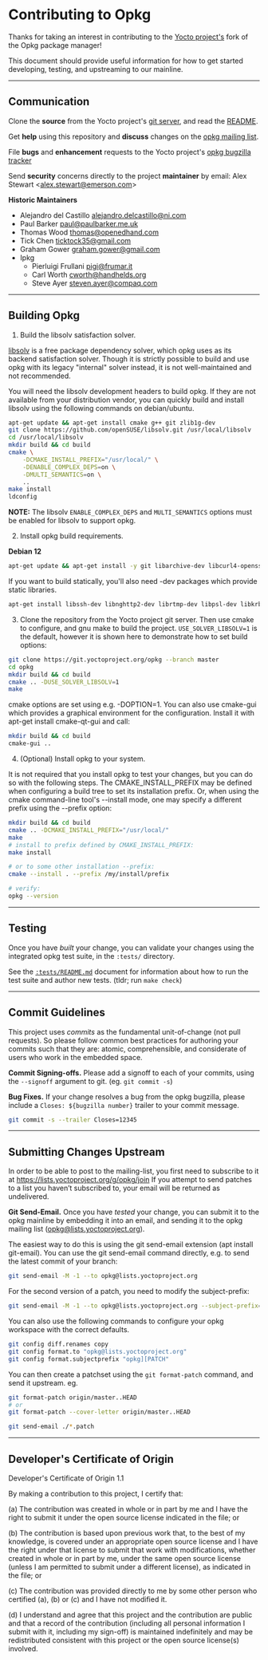 # Contributing to Opkg

Thanks for taking an interest in contributing to the [Yocto project's](https://www.yoctoproject.org/) fork of the Opkg package manager!

This document should provide useful information for how to get started developing, testing, and upstreaming to our mainline.


----
## Communication

Clone the **source** from the Yocto project's [git server](https://git.yoctoproject.org/opkg/), and read the [README](https://git.yoctoproject.org/opkg/tree/README).

Get **help** using this repository and **discuss** changes on the [opkg mailing list](https://lists.yoctoproject.org/g/opkg).

File **bugs** and **enhancement** requests to the Yocto project's [opkg bugzilla tracker](https://bugzilla.yoctoproject.org/buglist.cgi?quicksearch=Product%3Aopkg)

Send **security** concerns directly to the project **maintainer** by email: Alex Stewart <[alex.stewart@emerson.com](mailto:alex.stewart@emerson.com)>

**Historic Maintainers**
- Alejandro del Castillo <alejandro.delcastillo@ni.com>
- Paul Barker <paul@paulbarker.me.uk>
- Thomas Wood <thomas@openedhand.com>
- Tick Chen <ticktock35@gmail.com>
- Graham Gower <graham.gower@gmail.com>
- Ipkg
	- Pierluigi Frullani <pigi@frumar.it>
	- Carl Worth <cworth@handhelds.org>
	- Steve Ayer <steven.ayer@compaq.com>


----
## Building Opkg

1. Build the libsolv satisfaction solver.

[libsolv](https://github.com/openSUSE/libsolv) is a free package dependency solver, which opkg uses as its backend satisfaction solver. Though it is strictly possible to build and use opkg with its legacy "internal" solver instead, it is not well-maintained and not recommended.

You will need the libsolv development headers to build opkg. If they are not available from your distribution vendor, you can quickly build and install libsolv using the following commands on debian/ubuntu.

```bash
apt-get update && apt-get install cmake g++ git zlib1g-dev
git clone https://github.com/openSUSE/libsolv.git /usr/local/libsolv
cd /usr/local/libsolv
mkdir build && cd build
cmake \
	-DCMAKE_INSTALL_PREFIX="/usr/local/" \
	-DENABLE_COMPLEX_DEPS=on \
	-DMULTI_SEMANTICS=on \
	..
make install
ldconfig
```

**NOTE:** The libsolv `ENABLE_COMPLEX_DEPS` and `MULTI_SEMANTICS` options must be enabled for libsolv to support opkg.

2. Install opkg build requirements.

**Debian 12**
```bash
apt-get update && apt-get install -y git libarchive-dev libcurl4-openssl-dev libgpgme11-dev libssl-dev libtool-bin make pkg-config python3
```

If you want to build statically, you'll also need -dev packages which provide static libraries.
```bash
apt-get install libssh-dev libnghttp2-dev librtmp-dev libpsl-dev libkrb5-dev libldap-dev libacl1-dev liblzma-dev libbrotli-dev
```

3. Clone the repository from the Yocto project git server. Then use cmake to configure, and gnu make to build the project.
`USE_SOLVER_LIBSOLV=1` is the default, however it is shown here to demonstrate how to set build options:

```bash
git clone https://git.yoctoproject.org/opkg --branch master
cd opkg
mkdir build && cd build
cmake .. -DUSE_SOLVER_LIBSOLV=1
make
```

cmake options are set using e.g. -DOPTION=1.
You can also use cmake-gui which provides a graphical environment for the configuration. Install it with apt-get install cmake-qt-gui and call:

```bash
mkdir build && cd build
cmake-gui ..
```

4. (Optional) Install opkg to your system.

It is not required that you install opkg to test your changes, but you can do so with the following steps.
The CMAKE_INSTALL_PREFIX may be defined when configuring a build tree to set
its installation prefix. Or, when using the cmake command-line tool's
--install mode, one may specify a different prefix using the --prefix option:

```bash
mkdir build && cd build
cmake .. -DCMAKE_INSTALL_PREFIX="/usr/local/"
make
# install to prefix defined by CMAKE_INSTALL_PREFIX:
make install

# or to some other installation --prefix:
cmake --install . --prefix /my/install/prefix

# verify:
opkg --version
```


----
## Testing

Once you have *built* your change, you can validate your changes using the integrated opkg test suite, in the `:tests/` directory.

See the [`:tests/README.md`](/tests/README.md) document for information about how to run the test suite and author new tests. (tldr; run `make check`)


----
## Commit Guidelines

This project uses *commits* as the fundamental unit-of-change (not pull requests). So please follow common best practices for authoring your commits such that they are: atomic, comprehensible, and considerate of users who work in the embedded space.

**Commit Signing-offs.** Please add a signoff to each of your commits, using the `--signoff` argument to git. (eg. `git commit -s`)

**Bug Fixes.** If your change resolves a bug from the opkg bugzilla, please include a `Closes: ${bugzilla number}` trailer to your commit message.

```bash
git commit -s --trailer Closes=12345
```


----
## Submitting Changes Upstream

In order to be able to post to the mailing-list, you first need to subscribe to it at https://lists.yoctoproject.org/g/opkg/join
If you attempt to send patches to a list you haven’t subscribed to, your email will be returned as undelivered.

**Git Send-Email.** Once you have *tested* your change, you can submit it to the opkg mainline by embedding it into an email, and sending it to the opkg mailing list (<opkg@lists.yoctoproject.org>).

The easiest way to do this is using the git send-email extension (apt install git-email).
You can use the git send-email command directly, e.g. to send the latest commit of your branch:
```bash
git send-email -M -1 --to opkg@lists.yoctoproject.org
```

For the second version of a patch, you need to modify the subject-prefix:
```bash
git send-email -M -1 --to opkg@lists.yoctoproject.org --subject-prefix="opkg][PATCH v2"
```

You can also use the following commands to configure your opkg workspace with the correct defaults.

```bash
git config diff.renames copy
git config format.to "opkg@lists.yoctoproject.org"
git config format.subjectprefix "opkg][PATCH"
```

You can then create a patchset using the `git format-patch` command, and send it upstream. eg.

```bash
git format-patch origin/master..HEAD
# or
git format-patch --cover-letter origin/master..HEAD

git send-email ./*.patch
```


----
## Developer's Certificate of Origin

Developer's Certificate of Origin 1.1

By making a contribution to this project, I certify that:

(a) The contribution was created in whole or in part by me and I
	have the right to submit it under the open source license
	indicated in the file; or

(b) The contribution is based upon previous work that, to the best
	of my knowledge, is covered under an appropriate open source
	license and I have the right under that license to submit that
	work with modifications, whether created in whole or in part
	by me, under the same open source license (unless I am
	permitted to submit under a different license), as indicated
	in the file; or

(c) The contribution was provided directly to me by some other
	person who certified (a), (b) or (c) and I have not modified
	it.

(d) I understand and agree that this project and the contribution
	are public and that a record of the contribution (including all
	personal information I submit with it, including my sign-off) is
	maintained indefinitely and may be redistributed consistent with
	this project or the open source license(s) involved.
